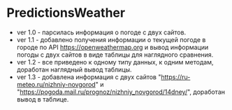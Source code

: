 # PredictionsWeather

- ver 1.0 - парсилась информация о погоде с двух сайтов.
- ver 1.1 - добавлено получения информации о текущей погоде в городе по API https://openweathermap.org и вывод информации погоды с двух сайтов в виде таблицы для наглядного сравнения.
- ver 1.2 - все приведено к одному типу данных, к одним методам, доработан наглядный вывод таблицы.
- ver 1.3 - добавлена информация с двух сайтов "https://ru-meteo.ru/nizhniy-novgorod" и "https://pogoda.mail.ru/prognoz/nizhniy_novgorod/14dney/", доработан вывод в таблице.